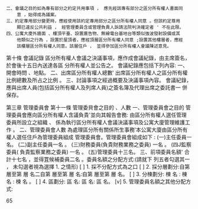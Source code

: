     二、會議之目的如為專有部分之約定共用事項 ， 應先經該專有部分之區分所有權人書面同
        意 ，始得成為議案。
    三、約定專用部分變更時，應經使用該約定專用部分之區分所有權人同意 。但該約定尊用
        顯已違反公共利益 ， 經管理委員含或管理負貴人訴請法院判決確定者 ' 不在此限。
    四、公寓大廈外牆面 、樓頂平臺、設置廣告物、無線電台基地台等類似強波發射設備或其
        他類似之行為 ，設置於屋頂者，應經頂層區分所有權人同意 ;設置其他樓層者，應經
        該樓層區分所有權人同意。該層住戶 ， 並得參加區分所有權人會議陳述意見。
第十條 會議記錄
    區分所有權人會議之決議事項，應作成會議紀錄，由主席簽名，於會後十五日內送達各區
    分所有權人並公告之。
    會議紀錄應包括下列內容:
    一、開會時問 、地點。
    二、出席區分所有權人總數‵ 出席區分所有權人之區分所有權比例總數及所占之比例 。
    三、討論事項之經過概要及決議事項內容。
        會議紀錄，應與出席人員(包括區分所有權人及列席人員)之簽名簿及代理出席之委託書一
        併保存。

第三章 管理委員會
第十一條 管理委貝會之目的 、人數
    一、管理委員會之目的
        管理委員會應向區分所有權人含議負貴'並向其報告會務: 由區分所有權人選任管理
        委員所設立之組織 、 係為執行區分所有權人會議決議事項及公寓大廈管理維護工作 。
    二、管理委員會人數
        為處理區分所有關係所生事務‵本公寓大廈由區分所有權人選任住戶為管理委員組成
        管理委員會。管理委員會組成如下 :
        (一)主任委員一名。
        (二)副主任委員一名 。
        (三)財務委員(負貴財務業務之委員) 一名 。
        (四J監察委員( 負貴監察業務之委員) 一名 。
        (五)管理委員十三名。
    三、前項委員名額' 合計十七名 ，並得罝候補委員二名 。委員名額之分配方式:(請就下
        列五者勾選其一 ， 未勾選者視為選擇 1. 之情形)
    [ ] 1. 採不分配方式為之口
    [ ] 2. 採分層劃分:自第 層至第 層 名二自第 層至第 層 名:自第 層至第 層 名。
    [ ] 3. 分楝劃分: 楝 名 : 棟 名 : 楝 名 。
    [ ] 4. 區劃分: 區 名: 區 名: 區 名。
    [v] 5. 管理委員名額之其他分配方式:

65

